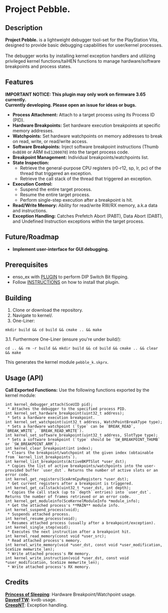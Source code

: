 # Project Pebble.

## Description

**Project Pebble.** is a lightweight debugger tool-set for the PlayStation Vita, designed to provide basic debugging capabilities for user/kernel processes.\
\
The debugger works by installing kernel exception handlers and utilizing privileged kernel functions/taiHEN functions to manage hardware/software breakpoints and process states.

## Features
**IMPORTANT NOTICE: This plugin may only work on firmware 3.65 currently.\
Currently developing. Please open an issue for ideas or bugs.**
* **Process Attachment:** Attach to a target process using its Process ID (PID).
* **Hardware Breakpoints:** Set hardware execution breakpoints at specific memory addresses.
* **Watchpoints:** Set hardware watchpoints on memory addresses to break on read, write, or read/write access.
* **Software Breakpoints:** Inject software breakpoint instructions (Thumb `0xBE00` or ARM `0xE1200070`) into the target process code.
* **Breakpoint Management:** Individual breakpoints/watchpoints list.
* **State Inspection:**
    * Retrieve the general-purpose CPU registers (r0-r12, sp, lr, pc) of the thread that triggered an exception.
    * Retrieve the call stack of the thread that triggered an exception.
* **Execution Control:**
    * Suspend the entire target process.
    * Resume the entire target process.
    * Perform single-step execution after a breakpoint is hit.
* **Read/Write Memory:** Ability for read/write RW/RX memory, a.k.a data and instructions.
* **Exception Handling:** Catches Prefetch Abort (PABT), Data Abort (DABT), and Undefined Instruction exceptions within the target process.

## Future/Roadmap
* **Implement user-interface for GUI debugging.**

## Prerequisites

* enso_ex with [PLUGIN](https://github.com/Ishiharaerika/setdip/raw/refs/heads/main/bin/HWBKPTdip.skprx) to perform DIP Switch Bit flipping.
* Follow [INSTRUCTIONS](https://github.com/SKGleba/enso_ex?tab=readme-ov-file#synchronize-enso_ex-plugins) on how to install that plugin.

## Building

1.  Clone or download the repository.
2.  Navigate to kernel/.
3.  One-Liner:
   ```
   mkdir build && cd build && cmake .. && make
   ```
3.1. Furthermore One-Liner (ensure you're under build/):
   ```
   cd .. && rm -r build && mkdir build && cd build && cmake .. && clear && make
   ```

This generates the kernel module `pebble_k.skprx`.

## Usage (API)

**Call Exported Functions:** Use the following functions exported by the kernel module:

    int kernel_debugger_attach(SceUID pid);
     * Attaches the debugger to the specified process PID.
    int kernel_set_hardware_breakpoint(uint32_t address);
     * Sets a hardware execution breakpoint.
    int kernel_set_watchpoint(uint32_t address, WatchPointBreakType type);
     * Sets a hardware watchpoint (`type` can be `BREAK_READ`, `BREAK_WRITE`, `BREAK_READ_WRITE`).
    int kernel_set_software_breakpoint(uint32_t address, SlotType type);
     * Sets a software breakpoint (`type` should be `SW_BREAKPOINT_THUMB` or `SW_BREAKPOINT_ARM`).
    int kernel_clear_breakpoint(int index);
     * Clears the breakpoint/watchpoint at the given index (obtainable from `kernel_list_breakpoints`).
    int kernel_list_breakpoints(ActiveBKPTSlot *user_dst);
     * Copies the list of active breakpoints/watchpoints into the user-provided buffer `user_dst`. Returns the number of active slots or an error code.
    int kernel_get_registers(SceArmCpuRegisters *user_dst);
     * Get current registers after a breakpoint is triggered.
    int kernel_get_callstack(uint32_t *user_dst, int depth);
     * Copies the call stack (up to `depth` entries) into `user_dst`. Returns the number of frames retrieved or an error code.
    int kernel_get_moduleinfo(SceKernelModuleInfo *module_info);
     * Get the attached process's **MAIN** module info.
    int kernel_suspend_process(void);
     * Suspends attached process.
    int kernel_resume_process(void);
     * Resumes attached process (usually after a breakpoint/exception).
    int kernel_single_step(void);
     * Executes the next instruction after a breakpoint hit.
    int kernel_read_memory(const void *user_src);
     * Read attached process's memory.
    int kernel_write_memory(void *user_dst, const void *user_modification, SceSize memwrite_len);
     * Write attached process's RW memory.
    int kernel_write_instruction(void *user_dst, const void *user_modification, SceSize memwrite_len);
     * Write attached process's RX memory.

## Credits
[**Princess of Sleeping**](https://github.com/Princess-of-Sleeping): Hardware Breakpoint/Watchpoint usage.\
[**DaveeFTW**](https://github.com/DaveeFTW): kvdb usage.\
[**CreepNT**](https://github.com/CreepNT): Exception handling.
